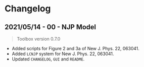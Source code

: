# Changelog

## 2021/05/14 - 00 - NJP Model
> Toolbox version 0.7.0
* Added scripts for Figure 2 and 3a of New J. Phys. 22, 063041.
* Added `LCNJP` system for New J. Phys. 22, 063041.
* Updated `CHANGELOG`, `GUI` and `README`.